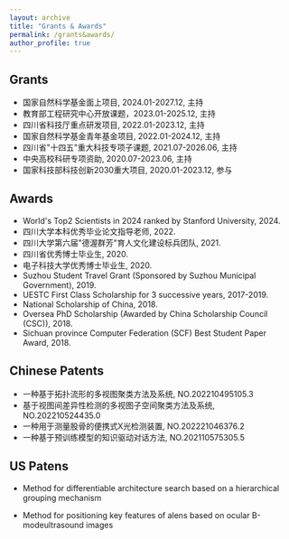 ```yaml
---
layout: archive
title: "Grants & Awards"
permalink: /grants&awards/
author_profile: true
---
```

## Grants
* 国家自然科学基金面上项目, 2024.01-2027.12, 主持
* 教育部工程研究中心开放课题，2023.01-2025.12, 主持
* 四川省科技厅重点研发项目, 2022.01-2023.12, 主持
* 国家自然科学基金青年基金项目, 2022.01-2024.12, 主持
* 四川省"十四五"重大科技专项子课题, 2021.07-2026.06, 主持
* 中央高校科研专项资助, 2020.07-2023.06, 主持
* 国家科技部科技创新2030重大项目, 2020.01-2023.12, 参与

## Awards
* World's Top2 Scientists in 2024 ranked by Stanford University, 2024.
* 四川大学本科优秀毕业论文指导老师, 2022.
* 四川大学第六届"德渥群芳"育人文化建设标兵团队, 2021.
* 四川省优秀博士毕业生, 2020.
* 电子科技大学优秀博士毕业生, 2020.
* Suzhou Student Travel Grant (Sponsored by Suzhou Municipal Government), 2019.
* UESTC First Class Scholarship for 3 successive years, 2017-2019.
* National Scholarship of China, 2018.
* Oversea PhD Scholarship (Awarded by China Scholarship Council (CSC)), 2018.
* Sichuan province Computer Federation (SCF) Best Student Paper Award, 2018.

## Chinese Patents
* 一种基于拓扑流形的多视图聚类方法及系统, NO.202210495105.3
* 基于视图间差异性检测的多视图子空间聚类方法及系统, NO.202210524435.0
* 一种用于测量股骨的便携式X光检测装置, NO.202221046376.2
* 一种基于预训练模型的知识驱动对话方法, NO.202110575305.5

## US Patens
* Method for differentiable architecture search based on a hierarchical grouping mechanism
* Method for positioning key features of alens based on ocular B-modeultrasound images

  <!--
  * Outstanding Graduate Student in Sichuan Province, Sichuan Province, 2020.
  Outstanding Graduate Student of University of Electronic Science and Technology of China, UESTC, 2020.
  -->
